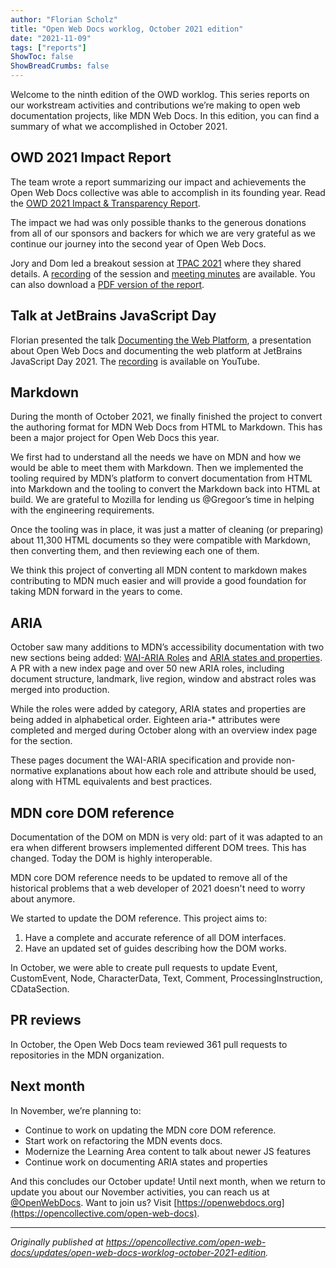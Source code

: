 ```yaml
---
author: "Florian Scholz"
title: "Open Web Docs worklog, October 2021 edition"
date: "2021-11-09"
tags: ["reports"]
ShowToc: false
ShowBreadCrumbs: false
---
```


Welcome to the ninth edition of the OWD worklog. This series reports on our workstream activities and contributions we’re making to open web documentation projects, like MDN Web Docs. In this edition, you can find a summary of what we accomplished in October 2021.

## OWD 2021 Impact Report

The team wrote a report summarizing our impact and achievements the Open Web Docs collective was able to accomplish in its founding year. Read the [OWD 2021 Impact & Transparency Report](https://github.com/openwebdocs/project/tree/main/impact-report-2021).

The impact we had was only possible thanks to the generous donations from all of our sponsors and backers for which we are very grateful as we continue our journey into the second year of Open Web Docs.

Jory and Dom led a breakout session at [TPAC 2021](https://www.w3.org/2021/10/TPAC/) where they shared details. A [recording](https://watch.videodelivery.net/3a7c1c7d3c20df84384e356a4275d4b4) of the session and [meeting minutes](https://www.w3.org/2021/10/21-openwebdocs-minutes.html) are available. You can also download a [PDF version of the report](https://github.com/openwebdocs/project/blob/main/OWD%20Impact%20and%20Transparency%20Report%202021%20-%20Final%20Draft.pdf).

## Talk at JetBrains JavaScript Day

Florian presented the talk [Documenting the Web Platform](https://www.youtube.com/watch?v=f_M0vQcKiW4), a presentation about Open Web Docs and documenting the web platform at JetBrains JavaScript Day 2021. The [recording](https://www.youtube.com/watch?v=f_M0vQcKiW4) is available on YouTube.


## Markdown

During the month of October 2021, we finally finished the project to convert the authoring format for MDN Web Docs from HTML to Markdown. This has been a major project for Open Web Docs this year.

We first had to understand all the needs we have on MDN and how we would be able to meet them with Markdown. Then we implemented the tooling required by MDN’s platform to convert documentation from HTML into Markdown and the tooling to convert the Markdown back into HTML at build. We are grateful to Mozilla for lending us @Gregoor’s time in helping with the engineering requirements.

Once the tooling was in place, it was just a matter of cleaning (or preparing) about 11,300 HTML documents so they were compatible with Markdown, then converting them, and then reviewing each one of them.

We think this project of converting all MDN content to markdown makes contributing to MDN much easier and will provide a good foundation for taking MDN forward in the years to come.   

## ARIA

October saw many additions to MDN’s accessibility documentation with two new sections being added: [WAI-ARIA Roles](https://developer.mozilla.org/en-US/docs/Web/accessibility/aria/roles) and [ARIA states and properties](https://developer.mozilla.org/en-US/docs/Web/accessibility/aria/attributes).  A PR with a new index page and over 50 new ARIA roles, including document structure, landmark, live region, window and abstract roles was merged into production.

While the roles were added by category, ARIA states and properties are being added in alphabetical order. Eighteen aria-* attributes were completed and merged during October along with an overview index page for the section.

These pages document the WAI-ARIA specification and provide non-normative explanations about how each role and attribute should be used, along with HTML equivalents and best practices.

## MDN core DOM reference

Documentation of the DOM on MDN is very old: part of it was adapted to an era when different browsers implemented different DOM trees. This has changed. Today the DOM is highly interoperable.

MDN core DOM reference needs to be updated to remove all of the historical problems that a web developer of 2021 doesn't need to worry about anymore.

We started to update the DOM reference. This project aims to:

1. Have a complete and accurate reference of all DOM interfaces.
2. Have an updated set of guides describing how the DOM works.

In October, we were able to create pull requests to update Event, CustomEvent, Node, CharacterData, Text, Comment, ProcessingInstruction, CDataSection.

## PR reviews

In October, the Open Web Docs team reviewed 361 pull requests to repositories in the MDN organization.

## Next month

In November, we’re planning to:

* Continue to work on updating the MDN core DOM reference.
* Start work on refactoring the MDN events docs.
* Modernize the Learning Area content to talk about newer JS features
* Continue work on documenting ARIA states and properties

And this concludes our October update! Until next month, when we return to update you about our November activities, you can reach us at [@OpenWebDocs](https://twitter.com/OpenWebDocs). Want to join us? Visit [https://openwebdocs.org](https://opencollective.com/open-web-docs).

---

_Originally published at https://opencollective.com/open-web-docs/updates/open-web-docs-worklog-october-2021-edition._